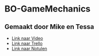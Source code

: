 # BO-GameMechanics

## Gemaakt door Mike en Tessa

- [Link naar Video]()
- [Link naar Trello](https://trello.com/b/71eEBhlI/bo-arcade-mechanics)
- [Link naar Notulen]()
